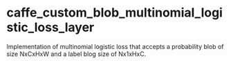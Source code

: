 # caffe_custom_blob_multinomial_logistic_loss_layer
Implementation of multinomial logistic loss that accepts a probability blob of size NxCxHxW and a label blog size of Nx1xHxC.
